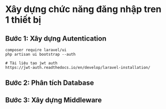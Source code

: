 # Xây dựng chức năng đăng nhập tren 1 thiết bị 

## Bước 1: Xây dựng Autentication

```shell
composer require laravel/ui
php artisan ui bootstrap --auth

# Tài liệu tạo jwt auth
https://jwt-auth.readthedocs.io/en/develop/laravel-installation/

```

## Bước 2: Phân tích Database

## Bước 3: Xây dựng Middleware